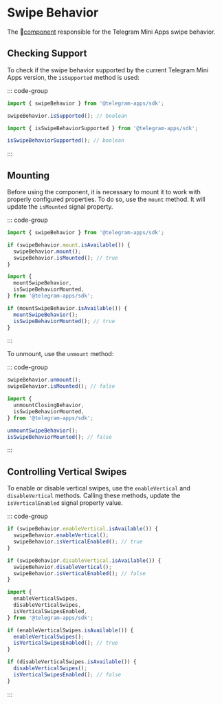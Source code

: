 # Swipe Behavior

The 💠[component](../scopes.md) responsible for the Telegram Mini Apps swipe behavior.

## Checking Support

To check if the swipe behavior supported by the current Telegram Mini Apps version, the
`isSupported` method is used:

::: code-group

```ts [Variable]
import { swipeBehavior } from '@telegram-apps/sdk';

swipeBehavior.isSupported(); // boolean
```

```ts [Functions]
import { isSwipeBehaviorSupported } from '@telegram-apps/sdk';

isSwipeBehaviorSupported(); // boolean
```

:::

## Mounting

Before using the component, it is necessary to mount it to work with properly configured properties.
To do so, use the `mount` method. It will update the `isMounted` signal property.

::: code-group

```ts [Variable]
import { swipeBehavior } from '@telegram-apps/sdk';

if (swipeBehavior.mount.isAvailable()) {
  swipeBehavior.mount();
  swipeBehavior.isMounted(); // true
}
```

```ts [Functions]
import {
  mountSwipeBehavior,
  isSwipeBehaviorMounted,
} from '@telegram-apps/sdk';

if (mountSwipeBehavior.isAvailable()) {
  mountSwipeBehavior();
  isSwipeBehaviorMounted(); // true
}
```

:::

To unmount, use the `unmount` method:

::: code-group

```ts [Variable]
swipeBehavior.unmount(); 
swipeBehavior.isMounted(); // false
```

```ts [Functions]
import {
  unmountClosingBehavior,
  isSwipeBehaviorMounted,
} from '@telegram-apps/sdk';

unmountSwipeBehavior(); 
isSwipeBehaviorMounted(); // false
```

:::

## Controlling Vertical Swipes

To enable or disable vertical swipes, use the `enableVertical` and `disableVertical` methods.
Calling these methods, update the `isVerticalEnabled` signal property value.

::: code-group

```ts [Variable]
if (swipeBehavior.enableVertical.isAvailable()) {
  swipeBehavior.enableVertical();
  swipeBehavior.isVerticalEnabled(); // true
}

if (swipeBehavior.disableVertical.isAvailable()) {
  swipeBehavior.disableVertical();
  swipeBehavior.isVerticalEnabled(); // false
}
```

```ts [Functions]
import {
  enableVerticalSwipes,
  disableVerticalSwipes,
  isVerticalSwipesEnabled,
} from '@telegram-apps/sdk';

if (enableVerticalSwipes.isAvailable()) {
  enableVerticalSwipes();
  isVerticalSwipesEnabled(); // true
}

if (disableVerticalSwipes.isAvailable()) {
  disableVerticalSwipes();
  isVerticalSwipesEnabled(); // false
}
```

:::